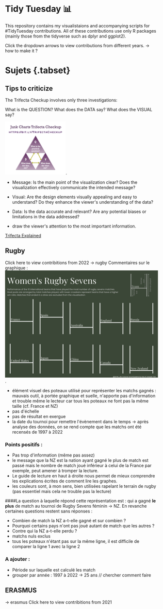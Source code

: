 # Tidy Tuesday 📊

This repository contains my visualistaions and accompanying scripts for #TidyTuesday contributions. All of these contributions use only R packages (mainly those from the tidyverse such as dplyr and ggplot2).

Click the dropdown arrows to view contributions from different years.
-> how to make it ? 

# Sujets {.tabset}
## Tips to criticize

The Trifecta Checkup involves only three investigations: 

What is the QUESTION?
What does the DATA say?
What does the VISUAL say?

![trifecta](Dataviz/Tips/trifecta.png "Trifecta").
* Message: Is the main point of the visualization clear? Does the visualization effectively communicate the intended message?
* Visual: Are the design elements visually appealing and easy to understand? Do they enhance the viewer's understanding of the data?
* Data: Is the data accurate and relevant? Are any potential biases or limitations in the data addressed?

* draw the viewer's attention to the most important information.

[Trifecta Explained](https://junkcharts.typepad.com/junk_charts/junk-charts-trifecta-checkup-the-definitive-guide.html)


## Rugby 
Click here to view contribitions from 2022
-> rugby 
Commentaires sur le graphique : 
![rugby](Dataviz/Rugby/womens_rugby_17022024.png "Rugby").

* élément visuel des poteaux utilisé pour représenter les matchs gagnés : mauvais outil, à portée graphique et suelle, n'apporte pas d'information et trouble même le lecteur car tous les poteaux ne font pas la même taille (cf. France et NZ)
* pas d'échelle 
* pas de résultat en exergue 
* la date du tournoi pour remettre l'évènement dans le temps
-> après analyse des données, on se rend compte que les matchs ont été recensés de 1997 à 2022 



### Points positifs : 
* Pas trop d'information (même pas assez)
* le message que la NZ est la nation ayant gagné le plus de match est passé mais le nombre de match joué inférieur à celui de la France par exemple, peut amener à tromper la lecture. 
* Le guide de lecture en haut à droite nous permet de mieux comprendre les explications écrites de comment lire les graphes. 
* les couleurs sont, à mon sens, bien utilisées rapelant le terrain de rugby (pas essentiel mais cela ne trouble pas la lecture)


####La question à laquelle répond cette représentation est : qui a gagné **le plus** de match au tournoi de Rugby Sevens féminin -> NZ. En revanche certaines questions restent sans réponses : 
* Combien de match la NZ a-t-elle gagné et sur combien ? 
* Pourquoi certains pays n'ont pas joué autant de match que les autres ? 
* Contre qui la NZ a-t-elle perdu ? 
* matchs nuls exclus 
* tous les poteaux n'étant pas sur la même ligne, il est difficile de comparer la ligne 1 avec la ligne 2 



### A ajouter : 
* Période sur laquelle est calculé les match
* grouper par année : 1997 à 2022 -> 25 ans // chercher comment faire



## ERASMUS 





-> erasmus
Click here to view contribitions from 2021


